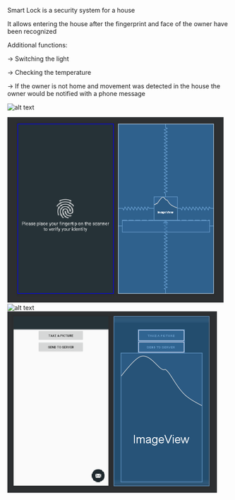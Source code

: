Smart Lock is a security system for a house

It allows entering the house after the fingerprint and face of the owner have been recognized

Additional functions:

-> Switching the light

-> Checking the temperature

-> If the owner is not home and movement was detected in the house the owner would be notified with a phone message

![alt text](https://github.com/iWhite99/Smart-Lock/blob/master/lock.gif)

![alt text](https://github.com/iWhite99/Smart-Lock/blob/master/fingerprint.png)
![alt text](https://github.com/iWhite99/Smart-Lock/blob/master/lock.gif)
![alt text](https://github.com/iWhite99/Smart-Lock/blob/master/take_send.png)
